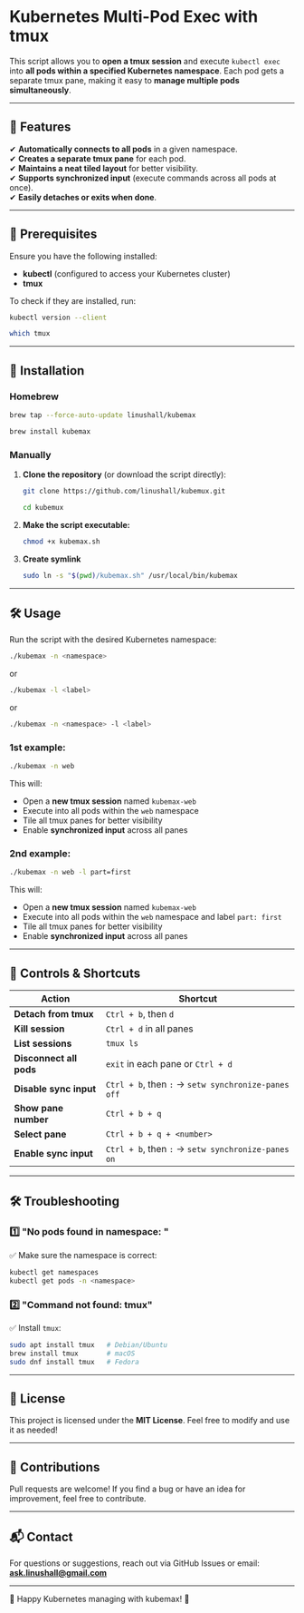 # Kubernetes Multi-Pod Exec with tmux

This script allows you to **open a tmux session** and execute `kubectl exec` into **all pods within a specified Kubernetes namespace**. Each pod gets a separate tmux pane, making it easy to **manage multiple pods simultaneously**.

---

## 🚀 Features

✔ **Automatically connects to all pods** in a given namespace.\
✔ **Creates a separate tmux pane** for each pod.\
✔ **Maintains a neat tiled layout** for better visibility.\
✔ **Supports synchronized input** (execute commands across all pods at once).\
✔ **Easily detaches or exits when done**.

---

## 📌 Prerequisites

Ensure you have the following installed:

- **kubectl** (configured to access your Kubernetes cluster)
- **tmux**

To check if they are installed, run:

```sh
kubectl version --client
```

```sh
which tmux
```

---

## 📜 Installation

### Homebrew

```sh
brew tap --force-auto-update linushall/kubemax
```

```sh
brew install kubemax
```

### Manually

1. **Clone the repository** (or download the script directly):

   ```sh
   git clone https://github.com/linushall/kubemux.git
   ```
   
   ```sh
   cd kubemux
   ```

2. **Make the script executable:**

   ```sh
   chmod +x kubemax.sh
   ```

3. **Create symlink**

   ```sh
   sudo ln -s "$(pwd)/kubemax.sh" /usr/local/bin/kubemax
   ```

---

## 🛠 Usage

Run the script with the desired Kubernetes namespace:

```sh
./kubemax -n <namespace>
```

or 

```sh
./kubemax -l <label>
```

or

```sh
./kubemax -n <namespace> -l <label>
```

### 1st example:

```sh
./kubemax -n web
```

This will:

- Open a **new tmux session** named `kubemax-web`
- Execute into all pods within the `web` namespace
- Tile all tmux panes for better visibility
- Enable **synchronized input** across all panes

### 2nd example:

```sh
./kubemax -n web -l part=first
```

This will:

- Open a **new tmux session** named `kubemax-web`
- Execute into all pods within the `web` namespace and label `part: first`
- Tile all tmux panes for better visibility
- Enable **synchronized input** across all panes

---

## 🔧 Controls & Shortcuts

| Action                  | Shortcut                                            |
|-------------------------|-----------------------------------------------------|
| **Detach from tmux**    | `Ctrl + b`, then `d`                                |
| **Kill session**        | `Ctrl + d` in all panes                             |
| **List sessions**       | `tmux ls`                                           |
| **Disconnect all pods** | `exit` in each pane or `Ctrl + d`                   |
| **Disable sync input**  | `Ctrl + b`, then `:` → `setw synchronize-panes off` |
| **Show pane number**    | `Ctrl + b + q`                                      |
| **Select pane**         | `Ctrl + b + q + <number>`                           |
| **Enable sync input**   | `Ctrl + b`, then `:` → `setw synchronize-panes on`  |

---

## 🛠 Troubleshooting

### 1️⃣ "No pods found in namespace: "

✅ Make sure the namespace is correct:

```sh
kubectl get namespaces
kubectl get pods -n <namespace>
```

### 2️⃣ "Command not found: tmux"

✅ Install `tmux`:

```sh
sudo apt install tmux   # Debian/Ubuntu
brew install tmux       # macOS
sudo dnf install tmux   # Fedora
```

---

## 📜 License

This project is licensed under the **MIT License**. Feel free to modify and use it as needed!

---

## 🙌 Contributions

Pull requests are welcome! If you find a bug or have an idea for improvement, feel free to contribute.

---

## 📬 Contact

For questions or suggestions, reach out via GitHub Issues or email: [**ask.linushall@gmail.com**](mailto\:ask.linushall@gmail.com)

---

🚀 Happy Kubernetes managing with kubemax! 🎉

